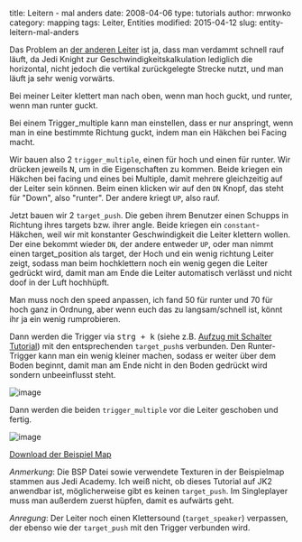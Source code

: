 ﻿title: Leitern - mal anders
date: 2008-04-06
type: tutorials
author: mrwonko
category: mapping
tags: Leiter, Entities
modified: 2015-04-12
slug: entity-leitern-mal-anders

Das Problem an [der anderen Leiter]({filename}brushwork-leitern.md) ist ja, dass man verdammt schnell rauf läuft, da Jedi Knight zur Geschwindigkeitskalkulation lediglich die horizontal, nicht jedoch die vertikal zurückgelegte Strecke nutzt, und man läuft ja sehr wenig vorwärts.

Bei meiner Leiter klettert man nach oben, wenn man hoch guckt, und runter, wenn man runter guckt.

Bei einem Trigger_multiple kann man einstellen, dass er nur anspringt, wenn man in eine bestimmte Richtung guckt, indem man ein Häkchen bei Facing macht.

Wir bauen also 2 `trigger_multiple`, einen für hoch und einen für runter. Wir drücken jeweils <kbd>N</kbd>, um in die Eigenschaften zu kommen. Beide kriegen ein Häkchen bei facing und eines bei Multiple, damit mehrere gleichzeitig auf der Leiter sein können. Beim einen klicken wir auf den `DN` Knopf, das steht für "Down", also "runter". Der andere kriegt `UP`, also rauf.

Jetzt bauen wir 2 `target_push`. Die geben ihrem Benutzer einen Schupps in Richtung ihres targets bzw. ihrer angle. Beide kriegen ein `constant`-Häkchen, weil wir mit konstanter Geschwindigkeit die Leiter klettern wollen. Der eine bekommt wieder `DN`, der andere entweder `UP`, oder man nimmt einen target_position als target, der Hoch und ein wenig richtung Leiter zeigt, sodass man beim hochklettern noch ein wenig gegen die Leiter gedrückt wird, damit man am Ende die Leiter automatisch verlässt und nicht doof in der Luft hochhüpft.

Man muss noch den speed anpassen, ich fand 50 für runter und 70 für hoch ganz in Ordnung, aber wenn euch das zu langsam/schnell ist, könnt ihr ja ein wenig rumprobieren.

Dann werden die Trigger via <kbd>strg + k</kbd> (siehe z.B. [Aufzug mit Schalter Tutorial]({filename}entity-lift.md)) mit den entsprechenden `target_push`s verbunden. Den Runter-Trigger kann man ein wenig kleiner machen, sodass er weiter über dem Boden beginnt, damit man am Ende nicht in den Boden gedrückt wird sondern unbeeinflusst steht.

![image]({filename}entity-leitern-mal-anders-1.jpg)

Dann werden die beiden `trigger_multiple` vor die Leiter geschoben und fertig.

![image]({filename}entity-leitern-mal-anders-2.jpg)

[Download der Beispiel Map]({filename}examples/mrw_ladder.zip)

_Anmerkung_: Die BSP Datei sowie verwendete Texturen in der Beispielmap stammen aus Jedi Academy. Ich weiß nicht, ob dieses Tutorial auf JK2 anwendbar ist, möglicherweise gibt es keinen `target_push`. Im Singleplayer muss man außerdem zuerst hüpfen, damit es aufwärts geht.

_Anregung_: Der Leiter noch einen Klettersound (`target_speaker`) verpassen, der ebenso wie der `target_push` mit den Trigger verbunden wird.

